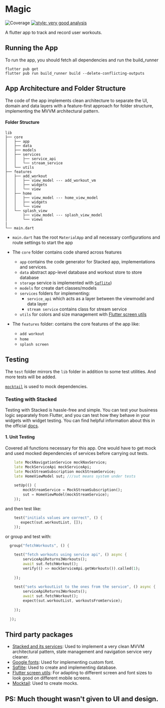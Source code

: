 # Magic 
![Coverage](coverage_badge.svg)
[![style: very good analysis](https://img.shields.io/badge/style-very_good_analysis-B22C89.svg)](https://pub.dev/packages/very_good_analysis)


A flutter app to track and record user workouts.

## Running the App
To run the app, you should fetch all dependencies and run the build_runner   
```
flutter pub get
flutter pub run build_runner build --delete-conflicting-outputs
```

## App Architecture and Folder Structure

The code of the app implements clean architecture to separate the UI, domain and data layers with a feature-first approach for folder structure, implementing the MVVM architectural pattern.

#### Folder Structure

```
lib
├── core
│   ├── app
│   ├── data
│   ├── models
│   ├── services
│   │   ├── service_api
│   │   └── stream_service
│   └── utils
├── features
│   ├── add_workout
│   │   ├── view_model --- add_workout_vm
│   │   ├── widgets   
│   │   └── view
│   ├── home
│   │   ├── view_model --- home_view_model
│   │   ├── widgets
│   │   └── view
│   └── splash_view
│       ├── view_model --- splash_view_model
│       └── views
|
└── main.dart
```

* `main.dart` has the root `MaterialApp` and all necessary configurations and route settings to start the app
* The `core` folder contains code shared across features
  * `app` contains the code generator for Stacked app, implementations and services.
  * `data` abstract app-level database and workout store to store database
  * `storage` service is implemented with [`Sqflite`](https://pub.dev/packages/sqflite))
  * `models` for create dart classes/models
  * `services` folders for implementing:
      * `service_api` which acts as a layer between the viewmodel and data layer
      * `stream service` contains class for stream service
  * `utils` for colors and size management with [Flutter screen utils](https://pub.dev/packages/flutter_screenutil)


* The `features` folder: contains the core features of the app like:
  * `add workout`
  * `home`
  * `splash screen`


## Testing

The `test` folder mirrors the `lib` folder in addition to some test utilities. And more tests will be added.

[`mocktail`](https://pub.dev/packages/mocktail) is used to mock dependencies. 


### Testing with Stacked

Testing with Stacked is hassle-free and simple. You can test your business logic separately from Flutter, and you can test how they behave in your widgets with widget testing. You can find helpful information about this in the official [docs](https://www.filledstacks.com/post/how-to-unit-test-in-flutter/).

#### 1. Unit Testing

Covered all functions necessary for this app. One would have to get mock and used mocked dependencies of services before carrying out tests.

```dart
    late MockNavigationService mockNavService;
    late MockServiceApi mockServiceApi;
    late MockStreamSubscription mockStreamService;
    late HomeViewModel sut; ///sut means system under tests
    
    setUp(() {
        mockStreamService = MockStreamSubscription();
        sut = HomeViewModel(mockStreamService);
    });

```

and then test like: 

```dart
    test("initials values are correct", () {
       expect(sut.workoutList, []);
    });

```

or group and test with:

```dart
  group("fetchWorkouts", () {
  
    test("fetch workouts using service api", () async {
        serviceApiReturns3Workouts();
        await sut.fetchWorkout();
        verify(() => mockServiceApi.getWorkouts()).called(1);
    
    });
    
    test("sets workoutList to the ones from the service", () async {
        serviceApiReturns3Workouts();
        await sut.fetchWorkout();
        expect(sut.workoutList, workoutsFromService);
    
    });
  
  });

```
## Third party packages

- [Stacked and its services](https://pub.dev/packages/stacked): Used to implement a very clean MVVM architectural pattern,
  state management and navigation service very cleaner.
- [Google fonts](https://pub.dev/packages/google_fonts): Used for implementing custom font.
- [Sqflite](https://pub.dev/packages/sqflite): Used to create and implementing database.
- [Flutter screen utils](https://pub.dev/packages/flutter_screenutil): For adapting to different screen and font sizes to look good on different mobile screens.
- [Mocktail](https://pub.dev/packages/mocktail): Used to create mocks.


## PS: Much thought wasn't given to UI and design. 
